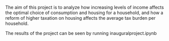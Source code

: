 The aim of this project is to analyze how increasing levels of income affects
the optimal choice of consumption and housing for a household, and how a reform
of higher taxation on housing affects the average tax burden per household. 

The results of the project can be seen by running inauguralproject.ipynb


